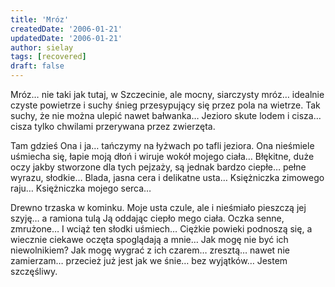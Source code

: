 ```yaml
---
title: 'Mróz'
createdDate: '2006-01-21'
updatedDate: '2006-01-21'
author: sielay
tags: [recovered]
draft: false
---
```


Mróz… nie taki jak tutaj, w Szczecinie, ale mocny, siarczysty mróz… idealnie czyste powietrze i suchy śnieg przesypujący się przez pola na wietrze. Tak suchy, że nie można ulepić nawet bałwanka… Jezioro skute lodem i cisza… cisza tylko chwilami przerywana przez zwierzęta.

Tam gdzieś Ona i ja… tańczymy na łyżwach po tafli jeziora. Ona nieśmiele uśmiecha się, łapie moją dłoń i wiruje wokół mojego ciała… Błękitne, duże oczy jakby stworzone dla tych pejzaży, są jednak bardzo ciepłe… pełne wyrazu, słodkie… Blada, jasna cera i delikatne usta… Księżniczka zimowego raju… Księżniczka mojego serca…

Drewno trzaska w kominku. Moje usta czule, ale i nieśmiało pieszczą jej szyję… a ramiona tulą Ją oddając ciepło mego ciała. Oczka senne, zmrużone… I wciąż ten słodki uśmiech… Ciężkie powieki podnoszą się, a wiecznie ciekawe oczęta spoglądają a mnie… Jak mogę nie być ich niewolnikiem? Jak mogę wygrać z ich czarem… zresztą… nawet nie zamierzam…
przecież już jest jak we śnie… bez wyjątków… Jestem szczęśliwy.
